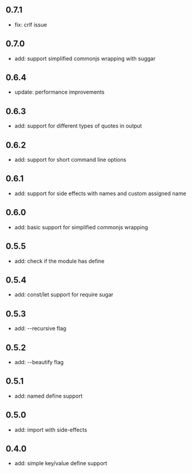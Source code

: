 ## 0.7.1

* fix: crlf issue

## 0.7.0

* add: support simplified commonjs wrapping with suggar

## 0.6.4

* update: performance improvements

## 0.6.3

* add: support for different types of quotes in output

## 0.6.2

* add: support for short command line options

## 0.6.1

* add: support for side effects with names and custom assigned name

## 0.6.0

* add: basic support for simplified commonjs wrapping

## 0.5.5

* add: check if the module has define

## 0.5.4

* add: const/let support for require sugar

## 0.5.3

* add: --recursive flag

## 0.5.2

* add: --beautify flag

## 0.5.1

* add: named define support

## 0.5.0

* add: import with side-effects

## 0.4.0

* add: simple key/value define support
